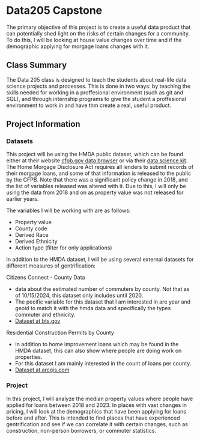 # Data205 Capstone
The primary objective of this project is to create a useful data product that can potentially shed light on the risks of certain changes for a community. To do this, I will be looking at house value changes over time and if the demographic applying for morgage loans changes with it. 

## Class Summary
The Data 205 class is designed to teach the students about real-life data science projects and processes. This is done in two ways: by teaching the skills needed for working in a proffesional environment (such as git and SQL), and through internship programs to give the student a proffesional environment to work in and have thm create a real, useful product.

## Project Information

### Datasets
This project will be using the HMDA public dataset, which can be found either at their website [cfpb.gov data browser](https://ffiec.cfpb.gov/data-browser/) or via their [data science kit](https://github.com/cfpb/HMDA_Data_Science_Kit). The Home Morgage Disclosure Act requires all lenders to submit records of their morgage loans, and some of that information is released to the public by the CFPB. Note that there was a significant policy change in 2018, and the list of variables released was altered with it. Due to this, I will only be using the data from 2018 and on as property value was not released for earlier years.

The variables I will be working with are as follows:
- Property value
- County code
- Derived Race
- Derived Ethnicity
- Action type (filter for only applications)


In addition to the HMDA dataset, I will be using several external datasets for different measures of gentrification:

Citizens Connect - County Data
- data about the estimated number of commuters by county. Not that as of 10/15/2024, this dataset only includes until 2020.
- The pecific variable for this dataset that I am interested in are year and geoid to match it with the hmda data and specifically the types commuter and ethnicity.
- [Dataset at bts.gov](https://data.bts.gov/Research-and-Statistics/Citizen-Connect-County-data-live-/t3kh-5nek/about_data)

Residential Construction Permits by County
- In addition to home improvement loans which may be found in the HMDA dataset, this can also show where people are doing work on properties. 
- For this dataset I am mainly interested in the count of loans per county.
- [Dataset at arcgis.com](https://hudgis-hud.opendata.arcgis.com/datasets/HUD::residential-construction-permits-by-county/about)

### Project
In this project, I will analyze the median property values where people have applied for loans between 2018 and 2023. In places with vast changes in pricing, I will look at the demographics that have been applying for loans before and after. This is intended to find places that have experienced gentrification and see if we can correlate it with certain changes, such as construction, non-person borrowers, or commuter statistics.
